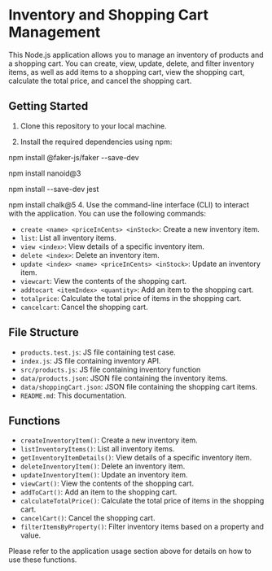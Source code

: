 # Inventory and Shopping Cart Management

This Node.js application allows you to manage an inventory of products and a shopping cart. You can create, view, update, delete, and filter inventory items, as well as add items to a shopping cart, view the shopping cart, calculate the total price, and cancel the shopping cart.

## Getting Started

1. Clone this repository to your local machine.

2. Install the required dependencies using npm:

npm install @faker-js/faker --save-dev

npm install nanoid@3

npm install --save-dev jest

npm install chalk@5
4. Use the command-line interface (CLI) to interact with the application. You can use the following commands:

- `create <name> <priceInCents> <inStock>`: Create a new inventory item.
- `list`: List all inventory items.
- `view <index>`: View details of a specific inventory item.
- `delete <index>`: Delete an inventory item.
- `update <index> <name> <priceInCents> <inStock>`: Update an inventory item.
- `viewcart`: View the contents of the shopping cart.
- `addtocart <itemIndex> <quantity>`: Add an item to the shopping cart.
- `totalprice`: Calculate the total price of items in the shopping cart.
- `cancelcart`: Cancel the shopping cart.

## File Structure
- `products.test.js`: JS file containing test case.
- `index.js`: JS file containing inventory API.
- `src/products.js`: JS file containing inventory function
- `data/products.json`: JSON file containing the inventory items.
- `data/shoppingCart.json`: JSON file containing the shopping cart items.
- `README.md`: This documentation.

## Functions

- `createInventoryItem()`: Create a new inventory item.
- `listInventoryItems()`: List all inventory items.
- `getInventoryItemDetails()`: View details of a specific inventory item.
- `deleteInventoryItem()`: Delete an inventory item.
- `updateInventoryItem()`: Update an inventory item.
- `viewCart()`: View the contents of the shopping cart.
- `addToCart()`: Add an item to the shopping cart.
- `calculateTotalPrice()`: Calculate the total price of items in the shopping cart.
- `cancelCart()`: Cancel the shopping cart.
- `filterItemsByProperty()`: Filter inventory items based on a property and value.

Please refer to the application usage section above for details on how to use these functions.







